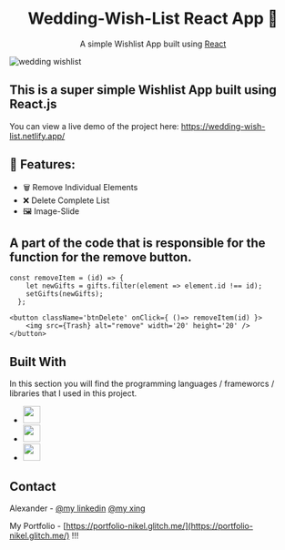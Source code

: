 <h1 align="center">Wedding-Wish-List React App  💟</h1>  
<p align="center">
    A simple Wishlist App built using <a href="https://reactjs.org/">React</a>
</p>

![wedding wishlist](https://github.com/VampireNoob/Wedding-Wish-List/assets/128150500/98d69e9e-2309-4f1c-b8c2-c38bfac38de9)

## This is a super simple Wishlist App built using React.js

You can view a live demo of the project here: https://wedding-wish-list.netlify.app/

## 🙂 Features:

- 🗑️ Remove Individual Elements
- ❌ Delete Complete List
- 🖼️ Image-Slide

## A part of the code that is responsible for the function for the remove button.
````
const removeItem = (id) => {
    let newGifts = gifts.filter(element => element.id !== id);
    setGifts(newGifts);
  };

<button className='btnDelete' onClick={ ()=> removeItem(id) }>
    <img src={Trash} alt="remove" width='20' height='20' />
</button>
````

## Built With

In this section you will find the programming languages ​​/ frameworcs / libraries that I used in this project.

* <img src="https://github.com/VampireNoob/Wedding-Wish-List/assets/128150500/531eb2b2-5e31-4a04-a436-915ef57375ef" width="30">
* <img src="https://github.com/VampireNoob/Wedding-Wish-List/assets/128150500/d9cb5e75-00bf-4344-9224-38d0e8534c39" width="30">
* <img src="https://github.com/VampireNoob/Wedding-Wish-List/assets/128150500/d526e066-f37c-4e87-abe6-a9f274daade8" width="30">

## Contact

Alexander - [@my linkedin](https://www.linkedin.com/in/alexander-nikel-888aab279/) [@my xing](https://www.xing.com/profile/Alexander_Nikel08841/cv)

My Portfolio - [https://portfolio-nikel.glitch.me/](https://portfolio-nikel.glitch.me/)
!!!